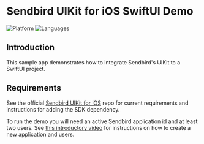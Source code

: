 # Sendbird UIKit for iOS SwiftUI Demo
![Platform](https://img.shields.io/badge/platform-iOS-orange.svg)
![Languages](https://img.shields.io/badge/language-Swift-orange.svg)

## Introduction
This sample app demonstrates how to integrate Sendbird's UIKit to a SwiftUI project.

## Requirements
See the official [Sendbird UIKit for iOS](https://github.com/sendbird/sendbird-uikit-ios-sources) repo for current requirements and instructions for adding the SDK dependency.

To run the demo you will need an active Sendbird application id and at least two users. See [this introductory video](https://www.youtube.com/watch?v=QCS0eyO2Q3U) for instructions on how to create a new application and users.